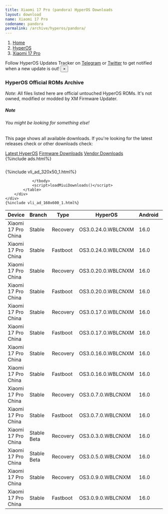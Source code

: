 ```yaml
---
title: Xiaomi 17 Pro (pandora) HyperOS Downloads
layout: download
name: Xiaomi 17 Pro
codename: pandora
permalink: /archive/hyperos/pandora/
---
```

<nav aria-label="breadcrumb">
    <ol class="breadcrumb">
        <li class="breadcrumb-item"><a href="/">Home</a></li>
        <li class="breadcrumb-item"><a href="/hyperos/">HyperOS</a></li>
        <li class="breadcrumb-item active" aria-current="page"><a href="/hyperos/pandora/">Xiaomi 17 Pro</a></li>
    </ol>
</nav>
<div class="alert alert-primary alert-dismissible fade show" role="alert">
    Follow HyperOS Updates Tracker on <a href="https://t.me/MIUIUpdatesTracker" class="alert-link">Telegram</a>
     or <a href="https://twitter.com/MiFwUpdater" class="alert-link">Twitter</a> to get notified when a new update is out!
    <button type="button" class="close" data-dismiss="alert" aria-label="Close">
        <span aria-hidden="true">&times;</span>
    </button>
</div>

### HyperOS Official ROMs Archive
*Note*: All files listed here are official untouched HyperOS ROMs. It's not owned, modified or modded by XM Firmware Updater.
<div class="card">
  <div class="card-body">
    <h5 class="card-title">Note</h5>
    <h6 class="card-subtitle mb-2 text-muted">You might be looking for something else!</h6>
    <p class="card-text">This page shows all available downloads.
     If you're looking for the latest releases check or other downloads check:</p>
    <a href="/hyperos/pandora/" class="card-link">Latest HyperOS</a>
    <a href="/firmware/pandora/" class="card-link">Firmware Downloads</a>
    <a href="/vendor/pandora/" class="card-link">Vendor Downloads</a>
  </div>
</div>
{%include ads.html%}
<div class="row justify-content-center">
    <div class="col-10">
        <div class="table-responsive-md" style="margin-top: 25px;">
            {%include vli_ad_320x50_1.html%}
            <table id="miui" class="display dt-responsive nowrap compact table table-striped table-hover table-sm">
                <thead class="thead-dark">
                    <tr>
                        <th data-ref="device">Device</th>
                        <th data-ref="branch">Branch</th>
                        <th data-ref="type">Type</th>
                        <th data-ref="miui">HyperOS</th>
                        <th data-ref="android">Android</th>
                        <th data-ref="size">Size</th>
                        <th data-ref="size">Date</th>
                        <th data-ref="link">Link</th>
                    </tr>
                </thead>
                <tbody>
                <tr><td>Xiaomi 17 Pro China</td><td>Stable</td><td>Recovery</td><td>OS3.0.24.0.WBLCNXM</td><td>16.0</td><td>8.2 GB</td><td>2025-10-20</td><td><a href="/hyperos/pandora/stable/OS3.0.24.0.WBLCNXM/">Download</a></td></tr>
<tr><td>Xiaomi 17 Pro China</td><td>Stable</td><td>Fastboot</td><td>OS3.0.24.0.WBLCNXM</td><td>16.0</td><td>11.6 GB</td><td>2025-10-18</td><td><a href="/hyperos/pandora/stable/OS3.0.24.0.WBLCNXM/">Download</a></td></tr>
<tr><td>Xiaomi 17 Pro China</td><td>Stable</td><td>Recovery</td><td>OS3.0.20.0.WBLCNXM</td><td>16.0</td><td>8.2 GB</td><td>2025-10-11</td><td><a href="/hyperos/pandora/stable/OS3.0.20.0.WBLCNXM/">Download</a></td></tr>
<tr><td>Xiaomi 17 Pro China</td><td>Stable</td><td>Fastboot</td><td>OS3.0.20.0.WBLCNXM</td><td>16.0</td><td>11.6 GB</td><td>2025-10-10</td><td><a href="/hyperos/pandora/stable/OS3.0.20.0.WBLCNXM/">Download</a></td></tr>
<tr><td>Xiaomi 17 Pro China</td><td>Stable</td><td>Recovery</td><td>OS3.0.17.0.WBLCNXM</td><td>16.0</td><td>8.2 GB</td><td>2025-10-03</td><td><a href="/hyperos/pandora/stable/OS3.0.17.0.WBLCNXM/">Download</a></td></tr>
<tr><td>Xiaomi 17 Pro China</td><td>Stable</td><td>Fastboot</td><td>OS3.0.17.0.WBLCNXM</td><td>16.0</td><td>11.6 GB</td><td>2025-10-02</td><td><a href="/hyperos/pandora/stable/OS3.0.17.0.WBLCNXM/">Download</a></td></tr>
<tr><td>Xiaomi 17 Pro China</td><td>Stable</td><td>Recovery</td><td>OS3.0.16.0.WBLCNXM</td><td>16.0</td><td>8.2 GB</td><td>2025-10-02</td><td><a href="/hyperos/pandora/stable/OS3.0.16.0.WBLCNXM/">Download</a></td></tr>
<tr><td>Xiaomi 17 Pro China</td><td>Stable</td><td>Fastboot</td><td>OS3.0.16.0.WBLCNXM</td><td>16.0</td><td>11.6 GB</td><td>2025-10-01</td><td><a href="/hyperos/pandora/stable/OS3.0.16.0.WBLCNXM/">Download</a></td></tr>
<tr><td>Xiaomi 17 Pro China</td><td>Stable</td><td>Recovery</td><td>OS3.0.7.0.WBLCNXM</td><td>16.0</td><td>8.1 GB</td><td>2025-09-26</td><td><a href="/hyperos/pandora/stable/OS3.0.7.0.WBLCNXM/">Download</a></td></tr>
<tr><td>Xiaomi 17 Pro China</td><td>Stable</td><td>Fastboot</td><td>OS3.0.7.0.WBLCNXM</td><td>16.0</td><td>11.5 GB</td><td>2025-09-18</td><td><a href="/hyperos/pandora/stable/OS3.0.7.0.WBLCNXM/">Download</a></td></tr>
<tr><td>Xiaomi 17 Pro China</td><td>Stable Beta</td><td>Recovery</td><td>OS3.0.3.0.WBLCNXM</td><td>16.0</td><td>8.1 GB</td><td>2025-09-26</td><td><a href="/hyperos/pandora/stable beta/OS3.0.3.0.WBLCNXM/">Download</a></td></tr>
<tr><td>Xiaomi 17 Pro China</td><td>Stable Beta</td><td>Recovery</td><td>OS3.0.5.0.WBLCNXM</td><td>16.0</td><td>8.1 GB</td><td>2025-09-26</td><td><a href="/hyperos/pandora/stable beta/OS3.0.5.0.WBLCNXM/">Download</a></td></tr>
<tr><td>Xiaomi 17 Pro China</td><td>Stable</td><td>Recovery</td><td>OS3.0.9.0.WBLCNXM</td><td>16.0</td><td>8.2 GB</td><td>2025-09-26</td><td><a href="/hyperos/pandora/stable/OS3.0.9.0.WBLCNXM/">Download</a></td></tr>
<tr><td>Xiaomi 17 Pro China</td><td>Stable</td><td>Fastboot</td><td>OS3.0.9.0.WBLCNXM</td><td>16.0</td><td>11.7 GB</td><td>2025-09-23</td><td><a href="/hyperos/pandora/stable/OS3.0.9.0.WBLCNXM/">Download</a></td></tr>

                </tbody>
                <script>loadMiuiDownloads()</script>
            </table>
        </div>
    </div>
    {%include vli_ad_160x600_1.html%}
</div>
